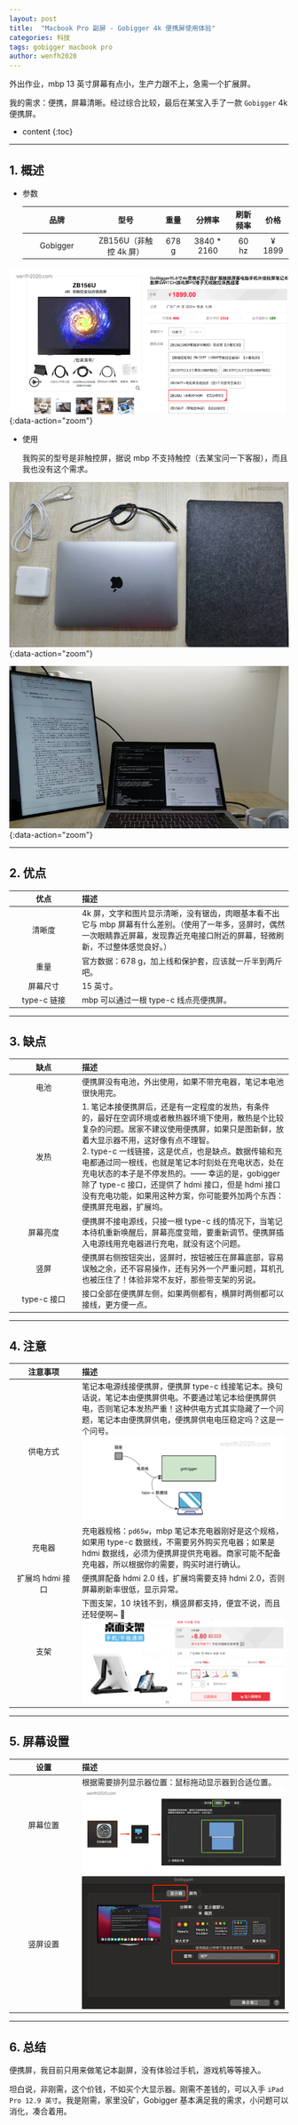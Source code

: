 ```yaml
---
layout: post
title:  "Macbook Pro 副屏 - Gobigger 4k 便携屏使用体验"
categories: 科技
tags: gobigger macbook pro
author: wenfh2020
---
```


外出作业，mbp 13 英寸屏幕有点小，生产力跟不上，急需一个扩展屏。

我的需求：便携，屏幕清晰。经过综合比较，最后在某宝入手了一款 `Gobigger` 4k 便携屏。



* content
{:toc}

---

## 1. 概述

* 参数

  |   品牌   |          型号          | 重量  |   分辨率    | 刷新频率 |  价格  |
  | :------: | :--------------------: | :---: | :---------: | :------: | :----: |
  | Gobigger | ZB156U（非触控 4k 屏） | 678 g | 3840 * 2160 |  60 hz   | ¥ 1899 |

![Gobigger](/images/2020-05-13-11-27-48.png){:data-action="zoom"}

* 使用

  我购买的型号是非触控屏，据说 mbp 不支持触控（去某宝问一下客服），而且我也没有这个需求。

![便携装备](/images/2020-05-26-09-47-30.jpeg){:data-action="zoom"}

![使用体验](/images/2020-06-10-18-50-21.jpeg){:data-action="zoom"}

---

## 2. 优点

|    优点     | 描述                                                                                                                                                                                 |
| :---------: | :----------------------------------------------------------------------------------------------------------------------------------------------------------------------------------- |
|   清晰度    | 4k 屏，文字和图片显示清晰，没有锯齿，肉眼基本看不出它与 mbp 屏幕有什么差别。（使用了一年多，竖屏时，偶然一次眼睛靠近屏幕，发现靠近充电接口附近的屏幕，轻微刷新，不过整体感觉良好。） |
|    重量     | 官方数据：678 g，加上线和保护套，应该就一斤半到两斤吧。                                                                                                                              |
|  屏幕尺寸   | 15 英寸。                                                                                                                                                                            |
| type-c 链接 | mbp 可以通过一根 type-c 线点亮便携屏。                                                                                                                                               |

---

## 3. 缺点

|    缺点     | 描述                                                                                                                                                                                                                                                                                                                                                                                                                                                                                       |
| :---------: | :----------------------------------------------------------------------------------------------------------------------------------------------------------------------------------------------------------------------------------------------------------------------------------------------------------------------------------------------------------------------------------------------------------------------------------------------------------------------------------------- |
|    电池     | 便携屏没有电池，外出使用，如果不带充电器，笔记本电池很快用完。                                                                                                                                                                                                                                                                                                                                                                                                                             |
|    发热     | 1. 笔记本接便携屏后，还是有一定程度的发热，有条件的，最好在空调环境或者散热器环境下使用，散热是个比较复杂的问题。居家不建议使用便携屏，如果只是图新鲜，放着大显示器不用，这好像有点不理智。 <br/> 2. type-c 一线链接，这是优点，也是缺点。数据传输和充电都通过同一根线，也就是笔记本时刻处在充电状态，处在充电状态的本子是不停发热的。—— 幸运的是，gobigger 除了 type-c 接口，还提供了 hdmi 接口，但是 hdmi 接口没有充电功能，如果用这种方案，你可能要外加两个东西：便携屏充电器，扩展坞。 |
|  屏幕亮度   | 便携屏不接电源线，只接一根 type-c 线的情况下，当笔记本待机重新唤醒后，屏幕亮度变暗，要重新调节。便携屏插入电源线用充电器进行充电，就没有这个问题。                                                                                                                                                                                                                                                                                                                                         |
|    竖屏     | 便携屏右侧按钮突出，竖屏时，按钮被压在屏幕底部，容易误触之余，还不容易操作，还有另外一个严重问题，耳机孔也被压住了！体验非常不友好，那些带支架的另说。                                                                                                                                                                                                                                                                                                                                     |
| type-c 接口 | 接口全部在便携屏左侧，如果两侧都有，横屏时两侧都可以接线，更方便一点。                                                                                                                                                                                                                                                                                                                                                                                                                     |

---

## 4. 注意

<style> table th:first-of-type { width: 110px; } </style>

|     注意事项     | 描述                                                                                                                                                                                                                                                                                  |
| :--------------: | :------------------------------------------------------------------------------------------------------------------------------------------------------------------------------------------------------------------------------------------------------------------------------------ |
|     供电方式     | 笔记本电源线接便携屏，便携屏 type-c 线接笔记本。换句话说，笔记本由便携屏供电。不要通过笔记本给便携屏供电，否则笔记本发热严重！这种供电方式其实隐藏了一个问题，笔记本由便携屏供电，便携屏供电电压稳定吗？这是一个问号。<img src="/images/2021-08-28-13-32-56.png" data-action="zoom"/> |
|      充电器      | 充电器规格：`pd65w`，mbp 笔记本充电器刚好是这个规格，如果用 type-c 数据线，不需要另外购买充电器；如果是 hdmi 数据线，必须为便携屏提供充电器。商家可能不配备充电器，所以根据你的需要，购买时进行确认。                                                                                 |
| 扩展坞 hdmi 接口 | 便携屏配备 hdmi 2.0 线，扩展坞需要支持 hdmi 2.0，否则屏幕刷新率很低，显示异常。                                                                                                                                                                                                       |
|       支架       | 下图支架，10 块钱不到，横竖屏都支持，便宜不说，而且还轻便啊~ 🐶           <img src="/images/2021-07-27-07-04-54.png" data-action="zoom"/>                                                                                                                                              |




---

## 5. 屏幕设置

|   设置   | 描述                                                                                                                    |
| :------: | :---------------------------------------------------------------------------------------------------------------------- |
| 屏幕位置 | 根据需要排列显示器位置：鼠标拖动显示器到合适位置。<br/> <img src="/images/2021-03-17-12-10-12.png" data-action="zoom"/> |
| 竖屏设置 | <img src="/images/2021-07-28-11-13-43.png" data-action="zoom"/>                                                         |

---

## 6. 总结

便携屏，我目前只用来做笔记本副屏，没有体验过手机，游戏机等等接入。

坦白说，非刚需，这个价钱，不如买个大显示器。刚需不差钱的，可以入手 `iPad Pro 12.9 英寸`。我是刚需，家里没矿，Gobigger 基本满足我的需求，小问题可以消化，凑合着用。
